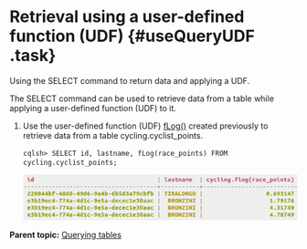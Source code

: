 # Retrieval using a user-defined function \(UDF\) {#useQueryUDF .task}

Using the SELECT command to return data and applying a UDF.

The SELECT command can be used to retrieve data from a table while applying a user-defined function \(UDF\) to it.

1.  Use the user-defined function \(UDF\) [fLog\(\)](useCreateUDF.md) created previously to retrieve data from a table cycling.cyclist\_points.

    ```
    cqlsh> SELECT id, lastname, fLog(race_points) FROM cycling.cyclist_points;
    ```

    ![](../images/screenshots/useQueryUDF.png)


**Parent topic:** [Querying tables](../../cql/cql_using/useQueryDataTOC.md)

